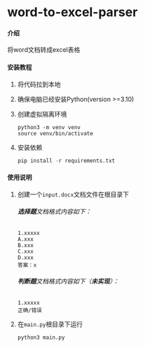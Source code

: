 # word-to-excel-parser

#### 介绍
将word文档转成excel表格

#### 安装教程
1.  将代码拉到本地
2.  确保电脑已经安装Python(version >=3.10)
3.  创建虚拟隔离环境

    ```Linux/MacOS
    python3 -m venv venv
    source venv/bin/activate
4.  安装依赖

    ```python
    pip install -r requirements.txt
    ```

#### 使用说明
1.  创建一个`input.docx`文档文件在根目录下
    ###### **选择题**文档格式内容如下：
        1.xxxxx
        A.xxx
        B.xxx
        C.xxx
        D.xxx
        答案：x
    ###### **判断题**文档格式内容如下（**未实现**）：
        1.xxxxx
        正确/错误
2.  在`main.py`根目录下运行

    ```python
    python3 main.py
    ```
